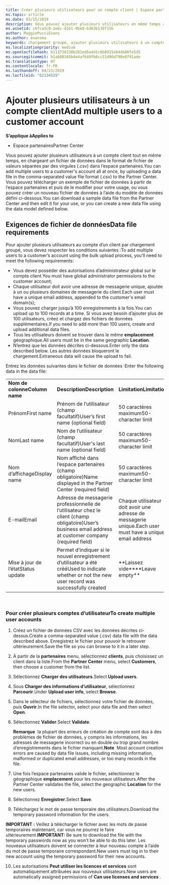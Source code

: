 ```yaml
---
title: Créer plusieurs utilisateurs pour un compte client | Espace partenaires
ms.topic: article
ms.date: 03/15/2019
description: Vous pouvez ajouter plusieurs utilisateurs en même temps au compte d’un client, en chargeant un fichier de données CSV dans l’Espace partenaires.
ms.assetid: c6fca2c0-2e6c-41b1-9be8-b363b139f15b
author: MaggiePucciEvans
ms.author: evansma
keywords: chargement groupé, ajouter plusieurs utilisateurs à un compte client, ajouter des utilisateurs du client, chargement groupé des utilisateurs du client, compte client, utilisateurs du client, utilisateurs
ms.localizationpriority: medium
ms.openlocfilehash: b113736330b201ed6a4d1c6b8915e844b80fe5d5
ms.sourcegitcommit: b1ab80345b4e4af649fb8cc51d96d798e0791ade
ms.translationtype: HT
ms.contentlocale: fr-FR
ms.lasthandoff: 04/23/2019
ms.locfileid: "62134529"
---
```

# <a name="add-multiple-users-to-a-customer-account"></a><span data-ttu-id="630de-104">Ajouter plusieurs utilisateurs à un compte client</span><span class="sxs-lookup"><span data-stu-id="630de-104">Add multiple users to a customer account</span></span>

<span data-ttu-id="630de-105">**S’applique à**</span><span class="sxs-lookup"><span data-stu-id="630de-105">**Applies to**</span></span>

-  <span data-ttu-id="630de-106">Espace partenaires</span><span class="sxs-lookup"><span data-stu-id="630de-106">Partner Center</span></span>

<span data-ttu-id="630de-107">Vous pouvez ajouter plusieurs utilisateurs à un compte client tout en même temps, en chargeant un fichier de données dans le format de fichier de valeurs séparées par des virgules (.csv) dans l’espace partenaires.</span><span class="sxs-lookup"><span data-stu-id="630de-107">You can add multiple users to a customer's account all at once, by uploading a data file in the comma-separated value file format (.csv) to the Partner Center.</span></span> <span data-ttu-id="630de-108">Vous pouvez télécharger un exemple de fichier de données à partir de l’espace partenaires et puis de le modifier pour votre usage, ou vous pouvez créer un nouveau fichier de données à l’aide du modèle de données défini ci-dessous.</span><span class="sxs-lookup"><span data-stu-id="630de-108">You can download a sample data file from the Partner Center and then edit it for your use, or you can create a new data file using the data model defined below.</span></span>

## <a href="" id="creatingtheimportcsvfile"></a><span data-ttu-id="630de-109">Exigences de fichier de données</span><span class="sxs-lookup"><span data-stu-id="630de-109">Data file requirements</span></span>


<span data-ttu-id="630de-110">Pour ajouter plusieurs utilisateurs au compte d’un client par chargement groupé, vous devez respecter les conditions suivantes&nbsp;:</span><span class="sxs-lookup"><span data-stu-id="630de-110">To add multiple users to a customer’s account using the bulk upload process, you’ll need to meet the following requirements:</span></span>

-   <span data-ttu-id="630de-111">Vous devez posséder des autorisations d’administrateur global sur le compte client.</span><span class="sxs-lookup"><span data-stu-id="630de-111">You must have global administrator permissions to the customer account;</span></span>
-   <span data-ttu-id="630de-112">Chaque utilisateur doit avoir une adresse de messagerie unique, ajoutée à un ou plusieurs domaines de messagerie du client.</span><span class="sxs-lookup"><span data-stu-id="630de-112">Each user must have a unique email address, appended to the customer's email domain(s);</span></span>
-   <span data-ttu-id="630de-113">Vous pouvez charger jusqu’à 100&nbsp;enregistrements à la fois.</span><span class="sxs-lookup"><span data-stu-id="630de-113">You can upload up to 100 records at a time.</span></span> <span data-ttu-id="630de-114">Si vous avez besoin d’ajouter plus de 100&nbsp;utilisateurs, créez et chargez des fichiers de données supplémentaires.</span><span class="sxs-lookup"><span data-stu-id="630de-114">If you need to add more than 100 users, create and upload additional data files.</span></span>
-   <span data-ttu-id="630de-115">Tous les utilisateurs doivent se trouver dans le même **emplacement** géographique.</span><span class="sxs-lookup"><span data-stu-id="630de-115">All users must be in the same geographic **Location**.</span></span>
-   <span data-ttu-id="630de-116">N’entrez que les données décrites ci-dessous.</span><span class="sxs-lookup"><span data-stu-id="630de-116">Enter only the data described below.</span></span> <span data-ttu-id="630de-117">Les autres données bloqueront le chargement.</span><span class="sxs-lookup"><span data-stu-id="630de-117">Extraneous data will cause the upload to fail.</span></span>

<span data-ttu-id="630de-118">Entrez les données suivantes dans le fichier de données&nbsp;:</span><span class="sxs-lookup"><span data-stu-id="630de-118">Enter the following data in the data file:</span></span>

|                 |                                                                              |                                            |
|-----------------|------------------------------------------------------------------------------|--------------------------------------------|
| <span data-ttu-id="630de-119">**Nom de colonne**</span><span class="sxs-lookup"><span data-stu-id="630de-119">**Column name**</span></span> | <span data-ttu-id="630de-120">**Description**</span><span class="sxs-lookup"><span data-stu-id="630de-120">**Description**</span></span>                                                              | <span data-ttu-id="630de-121">**Limitation**</span><span class="sxs-lookup"><span data-stu-id="630de-121">**Limitation**</span></span>                             |
| <span data-ttu-id="630de-122">Prénom</span><span class="sxs-lookup"><span data-stu-id="630de-122">First name</span></span>      | <span data-ttu-id="630de-123">Prénom de l’utilisateur (champ facultatif)</span><span class="sxs-lookup"><span data-stu-id="630de-123">User’s first name (optional field)</span></span>                                           | <span data-ttu-id="630de-124">50&nbsp;caractères maximum</span><span class="sxs-lookup"><span data-stu-id="630de-124">50-character limit</span></span>                         |
| <span data-ttu-id="630de-125">Nom</span><span class="sxs-lookup"><span data-stu-id="630de-125">Last name</span></span>       | <span data-ttu-id="630de-126">Nom de l’utilisateur (champ facultatif)</span><span class="sxs-lookup"><span data-stu-id="630de-126">User's last name (optional field)</span></span>                                            | <span data-ttu-id="630de-127">50&nbsp;caractères maximum</span><span class="sxs-lookup"><span data-stu-id="630de-127">50-character limit</span></span>                         |
| <span data-ttu-id="630de-128">Nom d’affichage</span><span class="sxs-lookup"><span data-stu-id="630de-128">Display name</span></span>    | <span data-ttu-id="630de-129">Nom affiché dans l’espace partenaires (champ obligatoire)</span><span class="sxs-lookup"><span data-stu-id="630de-129">Name displayed in the Partner Center (required field)</span></span>                            | <span data-ttu-id="630de-130">50&nbsp;caractères maximum</span><span class="sxs-lookup"><span data-stu-id="630de-130">50-character limit</span></span>                         |
| <span data-ttu-id="630de-131">E-mail</span><span class="sxs-lookup"><span data-stu-id="630de-131">Email</span></span>           | <span data-ttu-id="630de-132">Adresse de messagerie professionnelle de l’utilisateur chez le client (champ obligatoire)</span><span class="sxs-lookup"><span data-stu-id="630de-132">User’s business email address at customer company (required field)</span></span>           | <span data-ttu-id="630de-133">Chaque utilisateur doit avoir une adresse de messagerie unique.</span><span class="sxs-lookup"><span data-stu-id="630de-133">Each user must have a unique email address</span></span> |
| <span data-ttu-id="630de-134">Mise à jour de l’état</span><span class="sxs-lookup"><span data-stu-id="630de-134">Status update</span></span>   | <span data-ttu-id="630de-135">Permet d’indiquer si le nouvel enregistrement d’utilisateur a été créé</span><span class="sxs-lookup"><span data-stu-id="630de-135">Used to indicate whether or not the new user record was successfully created</span></span> | <span data-ttu-id="630de-136">\*\*Laissez vide\*\*</span><span class="sxs-lookup"><span data-stu-id="630de-136">\*\*Leave empty\*\*</span></span>                        |

 

### <a href="" id="createmultipleuseraccounts"></a><span data-ttu-id="630de-137">Pour créer plusieurs comptes d’utilisateur</span><span class="sxs-lookup"><span data-stu-id="630de-137">To create multiple user accounts</span></span>

<a href="" id="creatingtheaccounts"></a>
1.  <span data-ttu-id="630de-138">Créez un fichier de données CSV avec les données décrites ci-dessus.</span><span class="sxs-lookup"><span data-stu-id="630de-138">Create a comma-separated value (.csv) data file with the data described above.</span></span> <span data-ttu-id="630de-139">Enregistrez le fichier pour pouvoir le retrouver ultérieurement.</span><span class="sxs-lookup"><span data-stu-id="630de-139">Save the file so you can browse to it in a later step.</span></span>
2.  <span data-ttu-id="630de-140">À partir de la **partenaires** menu, sélectionnez **clients**, puis choisissez un client dans la liste.</span><span class="sxs-lookup"><span data-stu-id="630de-140">From the **Partner Center** menu, select **Customers**, then choose a customer from the list.</span></span>
3.  <span data-ttu-id="630de-141">Sélectionnez **Charger des utilisateurs**.</span><span class="sxs-lookup"><span data-stu-id="630de-141">Select **Upload users**.</span></span>
4.  <span data-ttu-id="630de-142">Sous **Charger des informations d’utilisateur**, sélectionnez **Parcourir**.</span><span class="sxs-lookup"><span data-stu-id="630de-142">Under **Upload user info**, select **Browse**.</span></span>
5.  <span data-ttu-id="630de-143">Dans le sélecteur de fichiers, sélectionnez votre fichier de données, puis **Ouvrir**.</span><span class="sxs-lookup"><span data-stu-id="630de-143">In the file selector, select your data file and then select **Open**.</span></span>
6.  <span data-ttu-id="630de-144">Sélectionnez **Valider**.</span><span class="sxs-lookup"><span data-stu-id="630de-144">Select **Validate**.</span></span>

    <span data-ttu-id="630de-145">**Remarque**  la plupart des erreurs de création de compte sont dus à des problèmes de fichier de données, y compris les informations, les adresses de messagerie incorrect ou en double ou trop grand nombre d’enregistrements dans le fichier manquant.</span><span class="sxs-lookup"><span data-stu-id="630de-145">**Note**  Most account creation errors are caused by data file issues, including missing information, malformed or duplicated email addresses, or too many records in the file.</span></span>

7.  <span data-ttu-id="630de-146">Une fois l’espace partenaires valide le fichier, sélectionnez le géographique **emplacement** pour les nouveaux utilisateurs.</span><span class="sxs-lookup"><span data-stu-id="630de-146">After the Partner Center validates the file, select the geographic **Location** for the new users.</span></span>
8.  <span data-ttu-id="630de-147">Sélectionnez **Enregistrer**.</span><span class="sxs-lookup"><span data-stu-id="630de-147">Select **Save**.</span></span>
9.  <span data-ttu-id="630de-148">Téléchargez le mot de passe temporaire des utilisateurs.</span><span class="sxs-lookup"><span data-stu-id="630de-148">Download the temporary password information for the users.</span></span>

<span data-ttu-id="630de-149">**IMPORTANT :** Veillez à télécharger le fichier avec les mots de passe temporaires maintenant, car vous ne pourrez le faire ultérieurement.</span><span class="sxs-lookup"><span data-stu-id="630de-149">**IMPORTANT:** Be sure to download the file with the temporary passwords now as you won't be able to do this later.</span></span> <span data-ttu-id="630de-150">Les nouveaux utilisateurs doivent se connecter à leur nouveau compte à l’aide du mot de passe temporaire correspondant.</span><span class="sxs-lookup"><span data-stu-id="630de-150">New users must log in to their new account using the temporary password for their new accounts.</span></span>

10. <span data-ttu-id="630de-151">Les autorisations **Peut utiliser les licences et services** sont automatiquement attribuées aux nouveaux utilisateurs.</span><span class="sxs-lookup"><span data-stu-id="630de-151">New users are automatically assigned permissions of **Can use licenses and services** .</span></span> 

 

 




